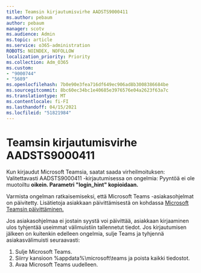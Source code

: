 ```yaml
---
title: Teamsin kirjautumisvirhe AADSTS9000411
ms.author: pebaum
author: pebaum
manager: scotv
ms.audience: Admin
ms.topic: article
ms.service: o365-administration
ROBOTS: NOINDEX, NOFOLLOW
localization_priority: Priority
ms.collection: Adm_O365
ms.custom:
- "9000744"
- "5689"
ms.openlocfilehash: 7b0e90e3fea716df649ec906ad8b3008386684be
ms.sourcegitcommit: 8bc60ec34bc1e40685e3976576e04a2623f63a7c
ms.translationtype: MT
ms.contentlocale: fi-FI
ms.lasthandoff: 04/15/2021
ms.locfileid: "51821984"
---
```

# <a name="addressing-teams-sign-in-error-aadsts9000411"></a>Teamsin kirjautumisvirhe AADSTS9000411

Kun kirjaudut Microsoft Teamsia, saatat saada virheilmoituksen: Valitettavasti AADSTS9000411 -kirjautumisessa on ongelmia: Pyyntöä ei ole muotoiltu **oikein. Parametri "login_hint" kopioidaan.**

Varmista ongelman ratkaisemiseksi, että Microsoft Teams -asiakasohjelmat on päivitetty. Lisätietoja asiakkaan päivittämisestä on kohdassa [Microsoft Teamsin päivittäminen.](https://support.office.com/article/Update-Microsoft-Teams-535a8e4b-45f0-4f6c-8b3d-91bca7a51db1)

Jos asiakasohjelmaa ei jostain syystä voi päivittää, asiakkaan kirjaaminen ulos tyhjentää useimmat välimuistiin tallennetut tiedot. Jos kirjautumisen jälkeen on kuitenkin edelleen ongelmia, sulje Teams ja tyhjennä asiakasvälimuisti seuraavasti:
1. Sulje Microsoft Teams.
2. Siirry kansioon %appdata%\microsoft\teams ja poista kaikki tiedostot.
3. Avaa Microsoft Teams uudelleen.
